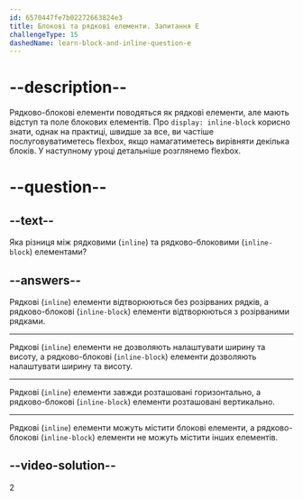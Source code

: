 ```yaml
---
id: 6570447fe7b02272663824e3
title: Блокові та рядкові елементи. Запитання E
challengeType: 15
dashedName: learn-block-and-inline-question-e
---
```


# --description--

Рядково-блокові елементи поводяться як рядкові елементи, але мають відступ та поле блокових елементів. Про `display: inline-block` корисно знати, однак на практиці, швидше за все, ви частіше послуговуватиметесь flexbox, якщо намагатиметесь вирівняти декілька блоків. У наступному уроці детальніше розглянемо flexbox.

# --question--

## --text--

Яка різниця між рядковими (`inline`) та рядково-блоковими (`inline-block`) елементами?

## --answers--

Рядкові (`inline`) елементи відтворюються без розірваних рядків, а рядково-блокові (`inline-block`) елементи відтворюються з розірваними рядками.

---

Рядкові (`inline`) елементи не дозволяють налаштувати ширину та висоту, а рядково-блокові (`inline-block`) елементи дозволяють налаштувати ширину та висоту.

---

Рядкові (`inline`) елементи завжди розташовані горизонтально, а рядково-блокові (`inline-block`) елементи розташовані вертикально.

---

Рядкові (`inline`) елементи можуть містити блокові елементи, а рядково-блокові (`inline-block`) елементи не можуть містити інших елементів.

## --video-solution--

2

